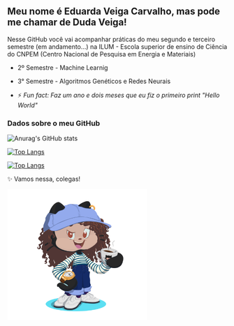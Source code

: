 ## Meu nome é Eduarda Veiga Carvalho, mas pode me chamar de Duda Veiga!

Nesse GitHub você vai acompanhar práticas do meu segundo e terceiro semestre (em andamento...) na ILUM - Escola superior de ensino de Ciência do CNPEM (Centro Nacional de Pesquisa em Energia e Materiais)

- 2º Semestre - Machine Learnig 
- 3° Semestre - Algoritmos Genéticos e Redes Neurais 

- ⚡ _Fun fact: Faz um ano e dois meses que eu fiz o primeiro print "Hello World"_

### Dados sobre o meu GitHub

![Anurag's GitHub stats](https://github-readme-stats.vercel.app/api?username=veigaeduarda&show_icons=true&theme=dark)

[![Top Langs](https://github-readme-stats.vercel.app/api/top-langs/?username=veigaeduarda&show_icons=true&theme=dark)](https://github.com/anuraghazra/github-readme-stats)

[![Top Langs](https://github-readme-stats.vercel.app/api/top-langs/?username=veigaeduarda&layout=compact&&show_icons=true&theme=dark)](https://github.com/anuraghazra/github-readme-stats)

✨ Vamos nessa, colegas!


<img src= "MEU_AVATAR_GITHUB.png" style="width:320px;height:300px;">
